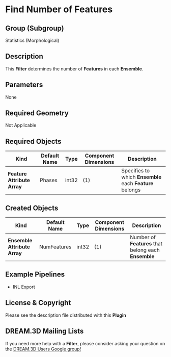 # Find Number of Features  #


## Group (Subgroup) ##

Statistics (Morphological)

## Description ##

This **Filter** determines the number of **Features** in each **Ensemble**.

## Parameters ##

None 

## Required Geometry ##

Not Applicable

## Required Objects ##

| Kind | Default Name | Type | Component Dimensions | Description |
|------|--------------|------|----------------------|-------------|
| **Feature Attribute Array** | Phases | int32 | (1) | Specifies to which **Ensemble** each **Feature** belongs |

## Created Objects ##

| Kind | Default Name | Type | Component Dimensions | Description |
|------|--------------|------|----------------------|-------------|
| **Ensemble Attribute Array** | NumFeatures | int32 | (1) | Number of **Features** that belong each **Ensemble** |

## Example Pipelines ##

+ INL Export

## License & Copyright ##

Please see the description file distributed with this **Plugin**

## DREAM.3D Mailing Lists ##

If you need more help with a **Filter**, please consider asking your question on the [DREAM.3D Users Google group!](https://groups.google.com/forum/?hl=en#!forum/dream3d-users)



